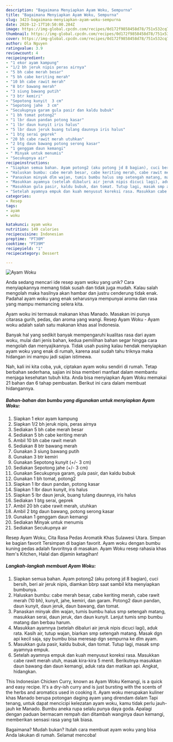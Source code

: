 ```yaml
---
description: "Bagaimana Menyiapkan Ayam Woku, Sempurna"
title: "Bagaimana Menyiapkan Ayam Woku, Sempurna"
slug: 3423-bagaimana-menyiapkan-ayam-woku-sempurna
date: 2020-12-17T10:50:00.284Z
image: https://img-global.cpcdn.com/recipes/0d172f9858458d78/751x532cq70/ayam-woku-foto-resep-utama.jpg
thumbnail: https://img-global.cpcdn.com/recipes/0d172f9858458d78/751x532cq70/ayam-woku-foto-resep-utama.jpg
cover: https://img-global.cpcdn.com/recipes/0d172f9858458d78/751x532cq70/ayam-woku-foto-resep-utama.jpg
author: Ola Nguyen
ratingvalue: 3.9
reviewcount: 4
recipeingredient:
- "1 ekor ayam kampung"
- "1/2 bh jeruk nipis peras airnya"
- "5 bh cabe merah besar"
- "5 bh cabe keriting merah"
- "10 bh cabe rawit merah"
- "8 btr bawang merah"
- "3 siung bawang putih"
- "3 btr kemiri"
- "Sepotong kunyit  3 cm"
- "Sepotong jahe  3 cm"
- "Secukupnya garam gula pasir dan kaldu bubuk"
- "1 bh tomat potong2"
- "1 lbr daun pandan potong kasar"
- "1 lbr daun kunyit iris halus"
- "5 lbr daun jeruk buang tulang daunnya iris halus"
- "1 btg serai geprek"
- "20 bh cabe rawit merah utuhkan"
- "2 btg daun bawang potong serong kasar"
- "1 genggam daun kemangi"
- " Minyak untuk menumis"
- "Secukupnya air"
recipeinstructions:
- "Siapkan semua bahan. Ayam potong2 (aku potong jd 8 bagian), cuci bersih, beri air jeruk nipis, diamkan bbrp saat sambil kita menyiapkan bumbunya."
- "Haluskan bumbu: cabe merah besar, cabe keriting merah, cabe rawit merah (10 bh), kunyit, jahe, kemiri, dan garam. Potong2 daun pandan, daun kunyit, daun jeruk, daun bawang, dan tomat."
- "Panaskan minyak dlm wajan, tumis bumbu halus smp setengah matang, masukkan serai, daun jeruk, dan daun kunyit. Lanjut tumis smp bumbu matang dan berbau harum."
- "Masukkan ayamnya (setelah dibaluri air jeruk nipis dicuci lagi), aduk rata. Kasih air, tutup wajan, biarkan smp setengah matang. Masak dgn api kecil saja, spy bumbu bisa meresap dgn sempurna ke dlm ayam."
- "Masukkan gula pasir, kaldu bubuk, dan tomat. Tutup lagi, masak smp ayamnya empuk."
- "Setelah ayamnya empuk dan kuah menyusut koreksi rasa. Masukkan cabe rawit merah utuh, masak kira-kira 5 menit. Berikutnya masukkan daun bawang dan daun kemangi, aduk rata dan matikan api. Angkat, hidangkan."
categories:
- Resep
tags:
- ayam
- woku

katakunci: ayam woku 
nutrition: 149 calories
recipecuisine: Indonesian
preptime: "PT30M"
cooktime: "PT39M"
recipeyield: "1"
recipecategory: Dessert

---
```



![Ayam Woku](https://img-global.cpcdn.com/recipes/0d172f9858458d78/751x532cq70/ayam-woku-foto-resep-utama.jpg)

Anda sedang mencari ide resep ayam woku yang unik? Cara menyiapkannya memang tidak susah dan tidak juga mudah. Kalau salah mengolah maka hasilnya akan hambar dan justru cenderung tidak enak. Padahal ayam woku yang enak seharusnya mempunyai aroma dan rasa yang mampu memancing selera kita.

Ayam woku ini termasuk makanan khas Manado. Masakan ini punya citarasa gurih, pedas, dan aroma yang wangi. Resep Ayam Woku - Ayam woku adalah salah satu makanan khas asal Indonesia.

Banyak hal yang sedikit banyak mempengaruhi kualitas rasa dari ayam woku, mulai dari jenis bahan, kedua pemilihan bahan segar hingga cara mengolah dan menyajikannya. Tidak usah pusing kalau hendak menyiapkan ayam woku yang enak di rumah, karena asal sudah tahu triknya maka hidangan ini mampu jadi sajian istimewa.


Nah, kali ini kita coba, yuk, ciptakan ayam woku sendiri di rumah. Tetap berbahan sederhana, sajian ini bisa memberi manfaat dalam membantu menjaga kesehatan tubuh kita. Anda bisa menyiapkan Ayam Woku memakai 21 bahan dan 6 tahap pembuatan. Berikut ini cara dalam membuat hidangannya.

<!--inarticleads1-->

##### Bahan-bahan dan bumbu yang digunakan untuk menyiapkan Ayam Woku:

1. Siapkan 1 ekor ayam kampung
1. Siapkan 1/2 bh jeruk nipis, peras airnya
1. Sediakan 5 bh cabe merah besar
1. Sediakan 5 bh cabe keriting merah
1. Ambil 10 bh cabe rawit merah
1. Sediakan 8 btr bawang merah
1. Gunakan 3 siung bawang putih
1. Gunakan 3 btr kemiri
1. Gunakan Sepotong kunyit (+/- 3 cm)
1. Sediakan Sepotong jahe (+/- 3 cm)
1. Gunakan Secukupnya garam, gula pasir, dan kaldu bubuk
1. Gunakan 1 bh tomat, potong2
1. Siapkan 1 lbr daun pandan, potong kasar
1. Siapkan 1 lbr daun kunyit, iris halus
1. Siapkan 5 lbr daun jeruk, buang tulang daunnya, iris halus
1. Sediakan 1 btg serai, geprek
1. Ambil 20 bh cabe rawit merah, utuhkan
1. Ambil 2 btg daun bawang, potong serong kasar
1. Gunakan 1 genggam daun kemangi
1. Sediakan  Minyak untuk menumis
1. Sediakan Secukupnya air


Resep Ayam Woku, Cita Rasa Pedas Aromatik Khas Sulawesi Utara. Simpan ke bagian favorit Tersimpan di bagian favorit. Ayam woku dengan bumbu kuning pedas adalah favoritnya di masakan. Ayam Woku resep rahasia khas Item&#39;s Kitchen, Halal dan dijamin ketagihan! 

<!--inarticleads2-->

##### Langkah-langkah membuat Ayam Woku:

1. Siapkan semua bahan. Ayam potong2 (aku potong jd 8 bagian), cuci bersih, beri air jeruk nipis, diamkan bbrp saat sambil kita menyiapkan bumbunya.
1. Haluskan bumbu: cabe merah besar, cabe keriting merah, cabe rawit merah (10 bh), kunyit, jahe, kemiri, dan garam. Potong2 daun pandan, daun kunyit, daun jeruk, daun bawang, dan tomat.
1. Panaskan minyak dlm wajan, tumis bumbu halus smp setengah matang, masukkan serai, daun jeruk, dan daun kunyit. Lanjut tumis smp bumbu matang dan berbau harum.
1. Masukkan ayamnya (setelah dibaluri air jeruk nipis dicuci lagi), aduk rata. Kasih air, tutup wajan, biarkan smp setengah matang. Masak dgn api kecil saja, spy bumbu bisa meresap dgn sempurna ke dlm ayam.
1. Masukkan gula pasir, kaldu bubuk, dan tomat. Tutup lagi, masak smp ayamnya empuk.
1. Setelah ayamnya empuk dan kuah menyusut koreksi rasa. Masukkan cabe rawit merah utuh, masak kira-kira 5 menit. Berikutnya masukkan daun bawang dan daun kemangi, aduk rata dan matikan api. Angkat, hidangkan.


This Indonesian Chicken Curry, known as Ayam Woku Kemangi, is a quick and easy recipe. It&#39;s a dry-ish curry and is just bursting with the scents of the herbs and aromatics used in cooking it. Ayam woku merupakan kuliner khas Manado berupa potongan daging ayam yang direndam dalam Tapi tenang, untuk dapat mencicipi kelezatan ayam woku, kamu tidak perlu jauh-jauh ke Manado. Bumbu aneka rupa selalu punya daya goda. Apalagi dengan paduan bermacam rempah dan ditambah wanginya daun kemangi, memberikan sensasi rasa yang tak biasa. 

Bagaimana? Mudah bukan? Itulah cara membuat ayam woku yang bisa Anda lakukan di rumah. Selamat mencoba!
